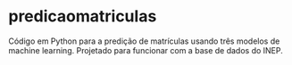 # predicaomatriculas
Código em Python para a predição de matrículas usando três modelos de machine learning. Projetado para funcionar com a base de dados do INEP.
